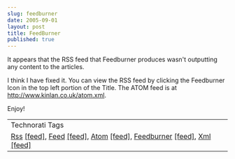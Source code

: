 ```yaml
---
slug: feedburner
date: 2005-09-01
layout: post
title: FeedBurner
published: true
---
```

It appears that the RSS feed that Feedburner produces wasn't outputting any content to the articles.<p />I think I have fixed it. You can view the RSS feed by clicking the Feedburner Icon in the top left portion of the Title. The ATOM feed is at <a href="http://www.kinlan.co.uk/atom.xml">http://www.kinlan.co.uk/atom.xml</a>.<p />Enjoy!<p /><table class="TechnoratiHead TagHeader">
<tr><td>Technorati Tags</td></tr>
<tr class="Technorati"><td>
<a href="http://www.technorati.com/tag/Rss" class="Tag" rel="tag">Rss</a> <a href="http://feeds.technorati.com/feed/posts/tag/Rss" class="Tag">[feed]</a>, <a href="http://www.technorati.com/tag/Feed" class="Tag" rel="tag">Feed</a> <a href="http://feeds.technorati.com/feed/posts/tag/Feed" class="Tag">[feed]</a>, <a href="http://www.technorati.com/tag/Atom" class="Tag" rel="tag">Atom</a> <a href="http://feeds.technorati.com/feed/posts/tag/Atom" class="Tag">[feed]</a>, <a href="http://www.technorati.com/tag/Feedburner" class="Tag" rel="tag">Feedburner</a> <a href="http://feeds.technorati.com/feed/posts/tag/Feedburner" class="Tag">[feed]</a>, <a href="http://www.technorati.com/tag/Xml" class="Tag" rel="tag">Xml</a> <a href="http://feeds.technorati.com/feed/posts/tag/Xml" class="Tag">[feed]</a>
</td></tr>
</table><div class="blogger-post-footer"><img class="posterous_download_image" src="https://blogger.googleusercontent.com/tracker/8109338-112560605392807858?l=www.kinlan.co.uk%2Findex.html" height="1" alt="" width="1" /></div>

